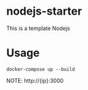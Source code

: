 # nodejs-starter
This is a template Nodejs 

# Usage

```
docker-compose up --build
```

NOTE: http://{ip}:3000
